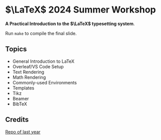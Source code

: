 # $\LaTeX$ 2024 Summer Workshop

**A Practical Introduction to the $\LaTeX$ typesetting system**.

Run `make` to compile the final slide.

## Topics

- General Introduction to LaTeX
- Overleaf/VS Code Setup
- Text Rendering
- Math Rendering
- Commonly-used Environments
- Templates
- Tikz
- Beamer
- BibTeX

## Credits

[Repo of last year](https://github.com/linsyking/latex-wksp)
